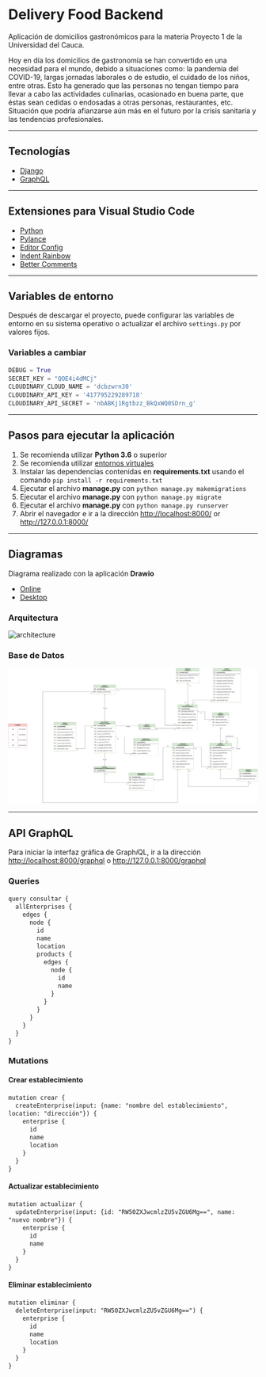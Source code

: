 # Delivery Food Backend

Aplicación de domicilios gastronómicos para la materia Proyecto 1 de la Universidad del Cauca.

Hoy en día los domicilios de gastronomía se han convertido en una necesidad para el mundo, debido a situaciones como: la pandemia del COVID-19, largas jornadas laborales o de estudio, el cuidado de los niños, entre otras. Esto ha generado que las personas no tengan tiempo para llevar a cabo las actividades culinarias, ocasionado en buena parte, que éstas sean cedidas o endosadas a otras personas, restaurantes, etc. Situación que podría afianzarse aún más en el futuro por la crisis sanitaria y las tendencias profesionales.

---

## Tecnologías

- [Django](https://www.djangoproject.com/)
- [GraphQL](https://graphene-python.org/)

---

## Extensiones para Visual Studio Code

- [Python](https://marketplace.visualstudio.com/items?itemName=ms-python.python)
- [Pylance](https://marketplace.visualstudio.com/items?itemName=ms-python.vscode-pylance)
- [Editor Config](https://marketplace.visualstudio.com/items?itemName=EditorConfig.EditorConfig)
- [Indent Rainbow](https://marketplace.visualstudio.com/items?itemName=oderwat.indent-rainbow)
- [Better Comments](https://marketplace.visualstudio.com/items?itemName=aaron-bond.better-comments)

---

## Variables de entorno

Después de descargar el proyecto, puede configurar las variables de entorno en su sistema operativo o actualizar el archivo ```settings.py``` por valores fijos.

### Variables a cambiar

```python
DEBUG = True
SECRET_KEY = "QOE4i4dMCj"
CLOUDINARY_CLOUD_NAME = 'dcbzwrn30'
CLOUDINARY_API_KEY = '417795229289718'
CLOUDINARY_API_SECRET = 'nbABKj1Rgtbzz_BkQxWQ0SDrn_g'
```
---

## Pasos para ejecutar la aplicación

1. Se recomienda utilizar **Python 3.6** o superior
2. Se recomienda utilizar [entornos virtuales](https://docs.python.org/es/3/tutorial/venv.html)
3. Instalar las dependencias contenidas en **requirements.txt** usando el comando `pip install -r requirements.txt`
4. Ejecutar el archivo **manage.py** con `python manage.py makemigrations`
5. Ejecutar el archivo **manage.py** con `python manage.py migrate`
6. Ejecutar el archivo **manage.py** con `python manage.py runserver`
7. Abrir el navegador e ir a la dirección <http://localhost:8000/> or <http://127.0.0.1:8000/>

---

## Diagramas

Diagrama realizado con la aplicación **Drawio**
- [Online](https://app.diagrams.net/)
- [Desktop](https://www.diagrams.net/)

### Arquitectura
![architecture](diagrams/architecture.png "arquitectura")

### Base de Datos
![database](diagrams/database.png "base de datos")

---

## API GraphQL

Para iniciar la interfaz gráfica de Graph*i*QL, ir a la dirección <http://localhost:8000/graphql> o <http://127.0.0.1:8000/graphql>

### Queries

```
query consultar {
  allEnterprises {
    edges {
      node {
        id
        name
        location
        products {
          edges {
            node {
              id
              name
            }
          }
        }
      }
    }
  }
}
```

### Mutations

#### Crear establecimiento
```
mutation crear {
  createEnterprise(input: {name: "nombre del establecimiento", location: "dirección"}) {
    enterprise {
      id
      name
      location
    }
  }
}
```

#### Actualizar establecimiento
```
mutation actualizar {
  updateEnterprise(input: {id: "RW50ZXJwcmlzZU5vZGU6Mg==", name: "nuevo nombre"}) {
    enterprise {
      id
      name
    }
  }
}
```

#### Eliminar establecimiento
```
mutation eliminar {
  deleteEnterprise(input: "RW50ZXJwcmlzZU5vZGU6Mg==") {
    enterprise {
      id
      name
      location
    }
  }
}
```
